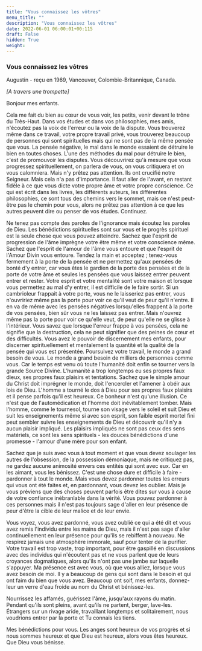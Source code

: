 ```yaml
---
title: "Vous connaissez les vôtres"
menu_title: ""
description: "Vous connaissez les vôtres"
date: 2022-06-01 06:00:01+00:115
draft: False
hidden: True
weight:
---
```

### Vous connaissez les vôtres

Augustin - reçu en 1969, Vancouver, Colombie-Britannique, Canada.

*[A travers une trompette]*

Bonjour mes enfants.

Cela me fait du bien au cœur de vous voir, les petits, venir devant le trône du Très-Haut. Dans vos études et dans vos philosophies, mes amis, n'écoutez pas la voix de l'erreur ou la voix de la dispute. Vous trouverez même dans ce travail, votre propre travail privé, vous trouverez beaucoup de personnes qui sont spirituelles mais qui ne sont pas de la même pensée que vous. La pensée négative, le mal dans le monde essaient de détruire le bien en toutes choses. L'une des méthodes du mal pour détruire le bien, c'est de promouvoir les disputes. Vous découvrirez qu'à mesure que vous progressez spirituellement, on parlera de vous, on vous critiquera et on vous calomniera. Mais n'y prêtez pas attention. Ils ont crucifié notre Seigneur. Mais cela n'a pas d'importance. Il faut aller de l'avant, en restant fidèle à ce que vous dicte votre propre âme et votre propre conscience. Ce qui est écrit dans les livres, les différents auteurs, les différentes philosophies, ce sont tous des chemins vers le sommet, mais ce n'est peut-être pas le chemin pour vous, alors ne prêtez pas attention à ce que les autres peuvent dire ou penser de vos études. Continuez.

Ne tenez pas compte des paroles de l'ignorance mais écoutez les paroles de Dieu. Les bénédictions spirituelles sont sur vous et le progrès spirituel est la seule chose que vous pouvez atteindre. Sachez que l'esprit de progression de l'âme imprègne votre être même et votre conscience même. Sachez que l'esprit de l'amour de l'âme vous entoure et que l'esprit de l'Amour Divin vous entoure. Tendez la main et acceptez ; tenez-vous fermement à la porte de la pensée et ne permettez qu'aux pensées de bonté d'y entrer, car vous êtes le gardien de la porte des pensées et de la porte de votre âme et seules les pensées que vous laissez entrer peuvent entrer et rester. Votre esprit et votre mentalité sont votre maison et lorsque vous permettez au mal d'y entrer, il est difficile de le faire sortir. Si un cambrioleur frappait à votre porte, vous ne le laisseriez pas entrer, vous n'ouvririez même pas la porte pour voir ce qu'il veut de peur qu'il n'entre. Il en va de même avec les pensées négatives lorsqu'elles frappent à la porte de vos pensées, bien sûr vous ne les laissez pas entrer. Mais n'ouvrez même pas la porte pour voir ce qu'elle veut, de peur qu'elle ne se glisse à l'intérieur. Vous savez que lorsque l'erreur frappe à vos pensées, cela ne signifie que la destruction, cela ne peut signifier que des peines de cœur et des difficultés. Vous avez le pouvoir de discernement mes enfants, pour discerner spirituellement et mentalement la quantité et la qualité de la pensée qui vous est présentée. Poursuivez votre travail, le monde a grand besoin de vous. Le monde a grand besoin de milliers de personnes comme vous. Car le temps est venu où toute l'humanité doit enfin se tourner vers la grande Source Divine. L'humanité a trop longtemps eu ses propres faux dieux, ses propres faux plaisirs et tentations. Sachez que le simple amour du Christ doit imprégner le monde, doit l'encercler et l'amener à obéir aux lois de Dieu. L'homme a tourné le dos à Dieu pour ses propres faux plaisirs et il pense parfois qu'il est heureux. Ce bonheur n'est qu'une illusion. Ce n'est que de l'automédication et l'homme doit inévitablement tomber. Mais l'homme, comme le tournesol, tourne son visage vers le soleil et suit Dieu et suit les enseignements même si avec son esprit, son faible esprit mortel fini peut sembler suivre les enseignements de Dieu et découvrir qu'il n'y a aucun plaisir impliqué. Les plaisirs impliqués ne sont pas ceux des sens matériels, ce sont les sens spirituels - les douces bénédictions d'une promesse - l'amour d'une mère pour son enfant.

Sachez que je suis avec vous à tout moment et que vous devez soulager les autres de l'obsession, de la possession démoniaque, mais ne critiquez pas, ne gardez aucune animosité envers ces entités qui sont avec eux. Car en les aimant, vous les bénissez. C'est une chose dure et difficile à faire - pardonner à tout le monde. Mais vous devez pardonner toutes les erreurs qui vous ont été faites et, en pardonnant, vous devez les oublier. Mais je vous préviens que des choses peuvent parfois être dites sur vous à cause de votre confiance inébranlable dans la vérité. Vous pouvez pardonner à ces personnes mais il n'est pas toujours sage d'aller en leur présence de peur d'être la cible de leur malice et de leur envie.

Vous voyez, vous avez pardonné, vous avez oublié ce qui a été dit et vous avez remis l'individu entre les mains de Dieu, mais il n'est pas sage d'aller continuellement en leur présence pour qu'ils se rebiffent à nouveau. Ne respirez jamais une atmosphère immorale, sauf pour tenter de la purifier. Votre travail est trop vaste, trop important, pour être gaspillé en discussions avec des individus qui n'écoutent pas et ne vous parlent que de leurs croyances dogmatiques, alors qu'ils n'ont pas une jambe sur laquelle s'appuyer. Ma présence est avec vous, où que vous alliez, lorsque vous avez besoin de moi. Il y a beaucoup de gens qui sont dans le besoin et qui ont faim du bien que vous avez. Beaucoup ont soif, mes enfants, donnez-leur un verre d'eau froide au nom du Christ et bénissez-les.

Nourrissez les affamés, guérissez l'âme, jusqu'aux rayons du matin. Pendant qu'ils sont pleins, avant qu'ils ne partent, berger, lave-les. Étrangers sur un rivage aride, travaillant longtemps et solitairement, nous voudrions entrer par la porte et Tu connais les tiens.

Mes bénédictions pour vous. Les anges sont heureux de vos progrès et si nous sommes heureux et que Dieu est heureux, alors vous êtes heureux. Que Dieu vous bénisse.
